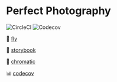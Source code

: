 # Perfect Photography

![CircleCI](https://img.shields.io/circleci/build/github/renatosoares/perfect-photography)
![Codecov](https://img.shields.io/codecov/c/github/renatosoares/perfect-photography)

:rocket: [fly](https://perfect-photography-fa6xnstrk-renatosoares.vercel.app)

:book: [storybook](https://master--608be226cff1b00039e5a966.chromatic.com?path=/story/components-pages-home--usage)

:open_file_folder: [chromatic](https://chromatic.com/library?appId=608be226cff1b00039e5a966&branch=master)

:bar_chart: [codecov](https://app.codecov.io/gh/renatosoares/perfect-photography/)
